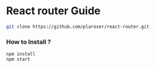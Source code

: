 # React router Guide


```sh
git clone https://github.com/plaroser/react-router.git
```

### How to Install ?

```
npm install
npm start
```
